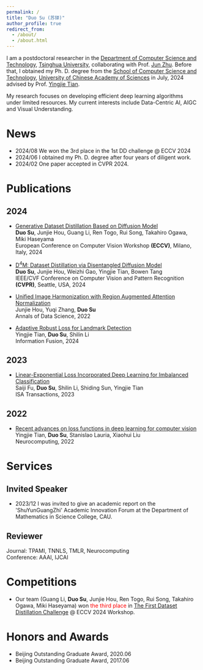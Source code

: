 ```yaml
---
permalink: /
title: "Duo Su (苏铎)"
author_profile: true
redirect_from: 
  - /about/
  - /about.html
---
```


I am a postdoctoral researcher in the [Department of Computer Science and Technology](https://www.cs.tsinghua.edu.cn/csen/), [Tsinghua University](https://www.tsinghua.edu.cn/en/), collaborating with Prof. [Jun Zhu](https://ml.cs.tsinghua.edu.cn/~jun/). Before that, I obtained my Ph. D. degree from the [School of Computer Science and Technology](https://scce.ucas.ac.cn/index.php/en/), [University of Chinese Academy of Sciences](https://english.ucas.ac.cn/) in July, 2024 advised by Prof. [Yingjie Tian](https://people.ucas.edu.cn/~tianyingjie?language=en).

My research focuses on developing efficient deep learning algorithms under limited resources. My current interests include Data-Centric AI, AIGC and Visual Understanding.

News
======
* 2024/08 We won the 3rd place in the 1st DD challenge @ ECCV 2024
* 2024/06 I obtained my Ph. D. degree after four years of diligent work.
* 2024/02 One paper accepted in CVPR 2024.


Publications
======

2024
------
* [Generative Dataset Distillation Based on Diffusion Model](https://junjie31.github.io/D4M/) <br>
**Duo Su**, Junjie Hou, Guang Li, Ren Togo, Rui Song, Takahiro Ogawa, Miki Haseyama <br>
European Conference on Computer Vision Workshop **(ECCV)**, Milano, Italy, 2024

* [D<sup>4</sup>M: Dataset Distillation via Disentangled Diffusion Model](https://junjie31.github.io/D4M/) <br>
**Duo Su**, Junjie Hou, Weizhi Gao, Yingjie Tian, Bowen Tang <br>
IEEE/CVF Conference on Computer Vision and Pattern Recognition **(CVPR)**, Seattle, USA, 2024

* [Unified Image Harmonization with Region Augmented Attention Normalization](https://link.springer.com/article/10.1007/s40745-024-00531-6) <br>
Junjie Hou, Yuqi Zhang, **Duo Su** <br>
Annals of Data Science, 2022


* [Adaptive Robust Loss for Landmark Detection](https://www.sciencedirect.com/science/article/pii/S1566253523003299) <br>
Yingjie Tian, **Duo Su**, Shilin Li <br>
Information Fusion, 2024

2023
------

* [Linear-Exponential Loss Incorporated Deep Learning for Imbalanced Classification](https://www.sciencedirect.com/science/article/abs/pii/S0019057823002835) <br>
Saiji Fu, **Duo Su**, Shilin Li, Shiding Sun, Yingjie Tian <br>
ISA Transactions, 2023

2022
------

* [Recent advances on loss functions in deep learning for computer vision](https://www.sciencedirect.com/science/article/abs/pii/S0925231222005239) <br>
Yingjie Tian, **Duo Su**, Stanislao Lauria, Xiaohui Liu <br>
Neurocomputing, 2022

Services
======

Invited Speaker
------

* 2023/12 I was invited to give an academic report on the 'ShuYunGuangZhi' Academic Innovation Forum at the Department of Mathematics in Science College, CAU.

Reviewer
------
Journal: TPAMI, TNNLS, TMLR, Neurocomputing <br>
Conference: AAAI, IJCAI

Competitions
======
* Our team (Guang Li, **Duo Su**, Junjie Hou, Ren Togo, Rui Song, Takahiro Ogawa, Miki Haseyama) won  <span style="color: #FF0000;">the third place</span> in [The First Dataset Distillation Challenge](https://www.dd-challenge.com/#/) @ ECCV 2024 Workshop.


Honors and Awards
======

* Beijing Outstanding Graduate Award, 2020.06
* Beijing Outstanding Graduate Award, 2017.06

<!-- A data-driven personal website
======
Like many other Jekyll-based GitHub Pages templates, Academic Pages makes you separate the website's content from its form. The content & metadata of your website are in structured markdown files, while various other files constitute the theme, specifying how to transform that content & metadata into HTML pages. You keep these various markdown (.md), YAML (.yml), HTML, and CSS files in a public GitHub repository. Each time you commit and push an update to the repository, the [GitHub pages](https://pages.github.com/) service creates static HTML pages based on these files, which are hosted on GitHub's servers free of charge.

Many of the features of dynamic content management systems (like Wordpress) can be achieved in this fashion, using a fraction of the computational resources and with far less vulnerability to hacking and DDoSing. You can also modify the theme to your heart's content without touching the content of your site. If you get to a point where you've broken something in Jekyll/HTML/CSS beyond repair, your markdown files describing your talks, publications, etc. are safe. You can rollback the changes or even delete the repository and start over -- just be sure to save the markdown files! Finally, you can also write scripts that process the structured data on the site, such as [this one](https://github.com/academicpages/academicpages.github.io/blob/master/talkmap.ipynb) that analyzes metadata in pages about talks to display [a map of every location you've given a talk](https://academicpages.github.io/talkmap.html).

Getting started
======
1. Register a GitHub account if you don't have one and confirm your e-mail (required!)
2. Fork [this repository](https://github.com/academicpages/academicpages.github.io) by clicking the "fork" button in the top right. 
3. Go to the repository's settings (rightmost item in the tabs that start with "Code", should be below "Unwatch"). Rename the repository "[your GitHub username].github.io", which will also be your website's URL.
4. Set site-wide configuration and create content & metadata (see below -- also see [this set of diffs](http://archive.is/3TPas) showing what files were changed to set up [an example site](https://getorg-testacct.github.io) for a user with the username "getorg-testacct")
5. Upload any files (like PDFs, .zip files, etc.) to the files/ directory. They will appear at https://[your GitHub username].github.io/files/example.pdf.  
6. Check status by going to the repository settings, in the "GitHub pages" section

Site-wide configuration
------
The main configuration file for the site is in the base directory in [_config.yml](https://github.com/academicpages/academicpages.github.io/blob/master/_config.yml), which defines the content in the sidebars and other site-wide features. You will need to replace the default variables with ones about yourself and your site's github repository. The configuration file for the top menu is in [_data/navigation.yml](https://github.com/academicpages/academicpages.github.io/blob/master/_data/navigation.yml). For example, if you don't have a portfolio or blog posts, you can remove those items from that navigation.yml file to remove them from the header. 

Create content & metadata
------
For site content, there is one markdown file for each type of content, which are stored in directories like _publications, _talks, _posts, _teaching, or _pages. For example, each talk is a markdown file in the [_talks directory](https://github.com/academicpages/academicpages.github.io/tree/master/_talks). At the top of each markdown file is structured data in YAML about the talk, which the theme will parse to do lots of cool stuff. The same structured data about a talk is used to generate the list of talks on the [Talks page](https://academicpages.github.io/talks), each [individual page](https://academicpages.github.io/talks/2012-03-01-talk-1) for specific talks, the talks section for the [CV page](https://academicpages.github.io/cv), and the [map of places you've given a talk](https://academicpages.github.io/talkmap.html) (if you run this [python file](https://github.com/academicpages/academicpages.github.io/blob/master/talkmap.py) or [Jupyter notebook](https://github.com/academicpages/academicpages.github.io/blob/master/talkmap.ipynb), which creates the HTML for the map based on the contents of the _talks directory).

**Markdown generator**

I have also created [a set of Jupyter notebooks](https://github.com/academicpages/academicpages.github.io/tree/master/markdown_generator
) that converts a CSV containing structured data about talks or presentations into individual markdown files that will be properly formatted for the Academic Pages template. The sample CSVs in that directory are the ones I used to create my own personal website at stuartgeiger.com. My usual workflow is that I keep a spreadsheet of my publications and talks, then run the code in these notebooks to generate the markdown files, then commit and push them to the GitHub repository.

How to edit your site's GitHub repository
------
Many people use a git client to create files on their local computer and then push them to GitHub's servers. If you are not familiar with git, you can directly edit these configuration and markdown files directly in the github.com interface. Navigate to a file (like [this one](https://github.com/academicpages/academicpages.github.io/blob/master/_talks/2012-03-01-talk-1.md) and click the pencil icon in the top right of the content preview (to the right of the "Raw | Blame | History" buttons). You can delete a file by clicking the trashcan icon to the right of the pencil icon. You can also create new files or upload files by navigating to a directory and clicking the "Create new file" or "Upload files" buttons. 

Example: editing a markdown file for a talk
![Editing a markdown file for a talk](/images/editing-talk.png)

For more info
------
More info about configuring Academic Pages can be found in [the guide](https://academicpages.github.io/markdown/). The [guides for the Minimal Mistakes theme](https://mmistakes.github.io/minimal-mistakes/docs/configuration/) (which this theme was forked from) might also be helpful. -->
